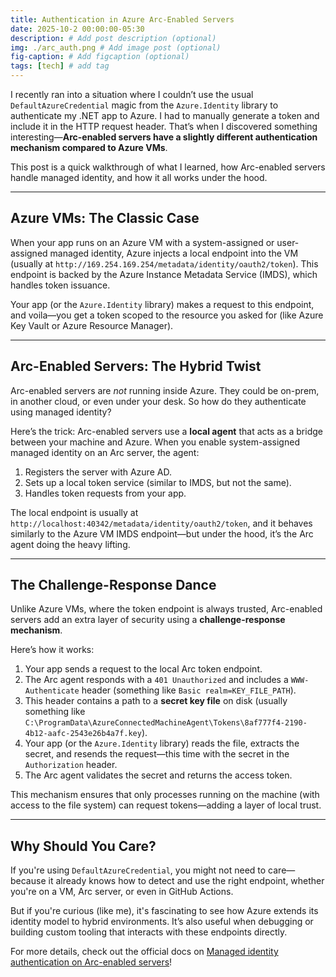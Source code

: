 ```yaml
---
title: Authentication in Azure Arc-Enabled Servers
date: 2025-10-2 00:00:00-05:30
description: # Add post description (optional)
img: ./arc_auth.png # Add image post (optional)
fig-caption: # Add figcaption (optional)
tags: [tech] # add tag
---
```


I recently ran into a situation where I couldn’t use the usual `DefaultAzureCredential` magic from the `Azure.Identity` library to authenticate my .NET app to Azure. I had to manually generate a token and include it in the HTTP request header. That’s when I discovered something interesting—**Arc-enabled servers have a slightly different authentication mechanism compared to Azure VMs**.

This post is a quick walkthrough of what I learned, how Arc-enabled servers handle managed identity, and how it all works under the hood.

---

## Azure VMs: The Classic Case

When your app runs on an Azure VM with a system-assigned or user-assigned managed identity, Azure injects a local endpoint into the VM (usually at `http://169.254.169.254/metadata/identity/oauth2/token`). This endpoint is backed by the Azure Instance Metadata Service (IMDS), which handles token issuance.

Your app (or the `Azure.Identity` library) makes a request to this endpoint, and voila—you get a token scoped to the resource you asked for (like Azure Key Vault or Azure Resource Manager).

---

## Arc-Enabled Servers: The Hybrid Twist

Arc-enabled servers are *not* running inside Azure. They could be on-prem, in another cloud, or even under your desk. So how do they authenticate using managed identity?

Here’s the trick: Arc-enabled servers use a **local agent** that acts as a bridge between your machine and Azure. When you enable system-assigned managed identity on an Arc server, the agent:

1. Registers the server with Azure AD.
2. Sets up a local token service (similar to IMDS, but not the same).
3. Handles token requests from your app.

The local endpoint is usually at `http://localhost:40342/metadata/identity/oauth2/token`, and it behaves similarly to the Azure VM IMDS endpoint—but under the hood, it’s the Arc agent doing the heavy lifting.

---

## The Challenge-Response Dance

Unlike Azure VMs, where the token endpoint is always trusted, Arc-enabled servers add an extra layer of security using a **challenge-response mechanism**.

Here’s how it works:

1. Your app sends a request to the local Arc token endpoint.
2. The Arc agent responds with a `401 Unauthorized` and includes a `WWW-Authenticate` header (something like `Basic realm=KEY_FILE_PATH`).
3. This header contains a path to a **secret key file** on disk (usually something like `C:\ProgramData\AzureConnectedMachineAgent\Tokens\8af777f4-2190-4b12-aafc-2543e26b4a7f.key`).
4. Your app (or the `Azure.Identity` library) reads the file, extracts the secret, and resends the request—this time with the secret in the `Authorization` header.
5. The Arc agent validates the secret and returns the access token.

This mechanism ensures that only processes running on the machine (with access to the file system) can request tokens—adding a layer of local trust.

---

## Why Should You Care?

If you're using `DefaultAzureCredential`, you might not need to care—because it already knows how to detect and use the right endpoint, whether you're on a VM, Arc server, or even in GitHub Actions.

But if you're curious (like me), it's fascinating to see how Azure extends its identity model to hybrid environments. It’s also useful when debugging or building custom tooling that interacts with these endpoints directly.

For more details, check out the official docs on [Managed identity authentication on Arc-enabled servers](https://learn.microsoft.com/en-us/azure/azure-arc/servers/managed-identity-authentication)!
